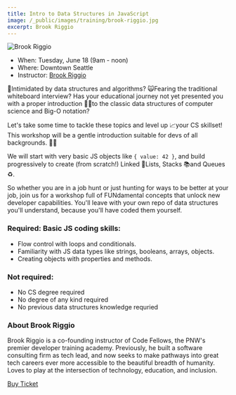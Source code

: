 ```yaml
---
title: Intro to Data Structures in JavaScript
image: /_public/images/training/brook-riggio.jpg
excerpt: Brook Riggio
---
```

![Brook Riggio](/_public/images/sharing/2024/trainings/intro-data-structures.png)

* When: Tuesday, June 18 (9am - noon)
* Where: Downtown Seattle
* Instructor: [Brook Riggio](https://www.linkedin.com/in/brookr/)

🫣Intimidated by data structures and algorithms? 🙀Fearing the traditional whiteboard interview? Has your educational journey not yet presented you with a proper introduction 🧑‍🏫to the classic data structures of computer science and Big-O notation? 

Let's take some time to tackle these topics and level up 📈your CS skillset! This workshop will be a gentle introduction suitable for devs of all backgrounds. 🧑‍🍳 

We will start with very basic JS objects like ```{ value: 42 }```, and build progressively to create (from scratch!) Linked 🔗Lists, Stacks 📚and Queues ♻️.

So whether you are in a job hunt or just hunting for ways to be better at your job, join us for a workshop full of FUNdamental concepts that unlock new developer capabilities. You'll leave with your own repo of data structures you'll understand, because you'll have coded them yourself. 

### Required: Basic JS coding skills: 

- Flow control with loops and conditionals.
- Familiarity with JS data types like strings, booleans, arrays, objects.
- Creating objects with properties and methods. 

### Not required:

- No CS degree required
- No degree of any kind required
- No previous data structures knowledge requried

### About Brook Riggio

Brook Riggio is a co-founding instructor of Code Fellows, the PNW's premier developer training academy. Previously, he built a software consulting firm as tech lead, and now seeks to make pathways into great tech careers ever more accessible to the beautiful breadth of humanity. Loves to play at the intersection of technology, education, and inclusion. 

<div class="cta"><a href="/2024/tickets">Buy Ticket</a></div>

